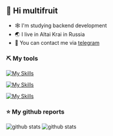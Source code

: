 ## 👋 Hi multifruit
- 🕸 I'm studying backend development
- 🌏 I live in Altai Krai in Russia
- 💬 You can contact me via [telegram](https://t.me/submitbutton)

### ⛏ My tools
[![My Skills](https://skillicons.dev/icons?i=py,django,flask,postgres,redis,nginx,docker)](https://skillicons.dev)

[![My Skills](https://skillicons.dev/icons?i=js,ts,html,css)](https://skillicons.dev)

[![My Skills](https://skillicons.dev/icons?i=git,bash,linux,sublime,vim)](https://skillicons.dev)

### ⭐ My github reports
![github stats](https://github-profile-summary-cards.vercel.app/api/cards/stats?username=TheArtur128&theme=transparent)
![github stats](https://github-profile-summary-cards.vercel.app/api/cards/repos-per-language?username=TheArtur128&theme=transparent)
